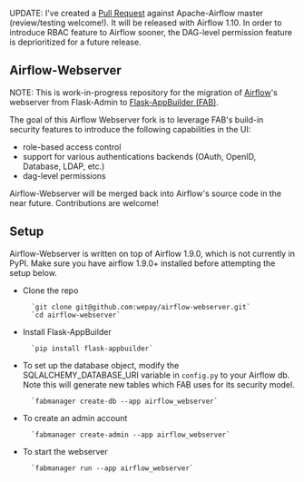 UPDATE: I've created a [Pull Request](https://github.com/apache/incubator-airflow/pull/3015) against Apache-Airflow master (review/testing welcome!). It will be released with Airflow 1.10. In order to introduce RBAC feature to Airflow sooner, the DAG-level permission feature is deprioritized for a future release. 

Airflow-Webserver
--------------------------------------------------------------

NOTE: This is work-in-progress repository for the migration of [Airflow](https://github.com/apache/incubator-airflow)'s webserver from Flask-Admin to [Flask-AppBuilder (FAB)](https://github.com/dpgaspar/Flask-AppBuilder).

The goal of this Airflow Webserver fork is to leverage FAB's build-in security features to introduce the following capabilities in the UI:
- role-based access control
- support for various authentications backends (OAuth, OpenID, Database, LDAP, etc.)
- dag-level permissions

Airflow-Webserver will be merged back into Airflow's source code in the near future. Contributions are welcome!

Setup
--------------------------------------------------------------

Airflow-Webserver is written on top of Airflow 1.9.0, which is not currently in PyPI. Make sure you have airflow 1.9.0+ installed before attempting the setup below.

- Clone the repo

        `git clone git@github.com:wepay/airflow-webserver.git`
        `cd airflow-webserver`

- Install Flask-AppBuilder

        `pip install flask-appbuilder`

- To set up the database object, modify the SQLALCHEMY_DATABASE_URI variable in `config.py` to your Airflow db.
  Note this will generate new tables which FAB uses for its security model.
  
        `fabmanager create-db --app airflow_webserver`

- To create an admin account

        `fabmanager create-admin --app airflow_webserver`

- To start the webserver

        `fabmanager run --app airflow_webserver`
